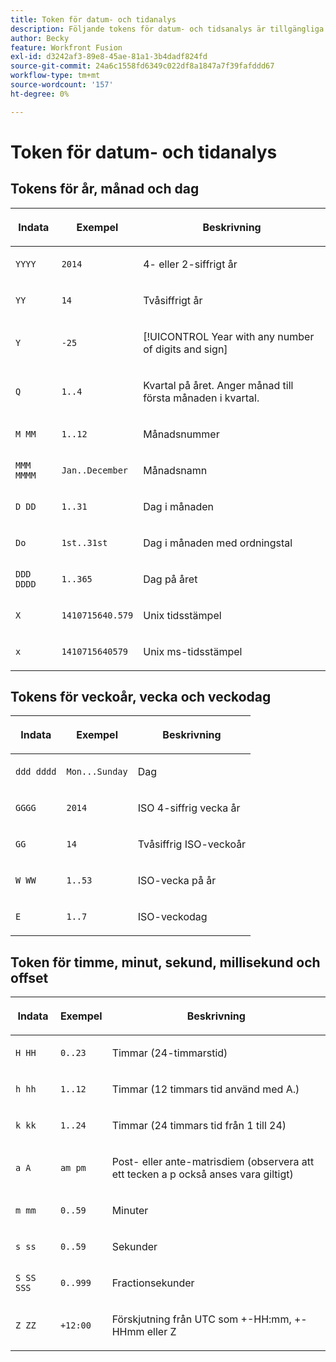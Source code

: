 ```yaml
---
title: Token för datum- och tidanalys
description: Följande tokens för datum- och tidsanalys är tillgängliga på panelen  [!DNL Adobe Workfront Fusion mapping] .
author: Becky
feature: Workfront Fusion
exl-id: d3242af3-89e8-45ae-81a1-3b4dadf824fd
source-git-commit: 24a6c1558fd6349c022df8a1847a7f39fafddd67
workflow-type: tm+mt
source-wordcount: '157'
ht-degree: 0%

---
```


# Token för datum- och tidanalys

## Tokens för år, månad och dag

<table style="table-layout:auto"> 
 <col> 
 <col> 
 <col> 
 <thead> 
  <tr> 
   <th>Indata </th> 
   <th>Exempel </th> 
   <th> <p>Beskrivning</p> </th> 
  </tr> 
 </thead> 
 <tbody> 
  <tr> 
   <td><code>YYYY </code> </td> 
   <td><code>2014 </code> </td> 
   <td> <p>4- eller 2-siffrigt år</p> </td> 
  </tr> 
  <tr> 
   <td><code>YY</code></td> 
   <td><code>14</code></td> 
   <td> <p>Tvåsiffrigt år</p> </td> 
  </tr> 
  <tr> 
   <td><code>Y</code> </td> 
   <td><code>-25</code> </td> 
   <td> <p>[!UICONTROL Year with any number of digits and sign]</p> </td> 
  </tr> 
  <tr> 
   <td><code>Q</code> </td> 
   <td><code>1..4</code> </td> 
   <td> <p> Kvartal på året. Anger månad till första månaden i kvartal.</p> </td> 
  </tr> 
  <tr> 
   <td><code>M MM</code> </td> 
   <td><code>1..12</code> </td> 
   <td> <p> Månadsnummer</p> </td> 
  </tr> 
  <tr> 
   <td><code>MMM MMMM</code> </td> 
   <td><code>Jan..December</code> </td> 
   <td> <p> Månadsnamn</p> </td> 
  </tr> 
  <tr> 
   <td><code>D DD</code> </td> 
   <td><code>1..31</code> </td> 
   <td> <p> Dag i månaden</p> </td> 
  </tr> 
  <tr> 
   <td><code>Do </code> </td> 
   <td><code>1st..31st</code> </td> 
   <td> <p> Dag i månaden med ordningstal</p> </td> 
  </tr> 
  <tr> 
   <td><code>DDD DDDD</code> </td> 
   <td><code>1..365</code></td> 
   <td> <p> Dag på året</p> </td> 
  </tr> 
  <tr> 
   <td><code>X</code> </td> 
   <td><code>1410715640.579</code> </td> 
   <td> <p> Unix tidsstämpel</p> </td> 
  </tr> 
  <tr> 
   <td><code>x</code> </td> 
   <td><code>1410715640579</code> </td> 
   <td> <p> Unix ms-tidsstämpel</p> </td> 
  </tr> 
 </tbody> 
</table>

## Tokens för veckoår, vecka och veckodag

<table style="table-layout:auto"> 
 <col> 
 <col> 
 <col> 
 <thead> 
  <tr> 
   <th>Indata </th> 
   <th>Exempel </th> 
   <th> <p>Beskrivning</p> </th> 
  </tr> 
 </thead> 
 <tbody> 
  <tr> 
   <td><code>ddd dddd</code> </td> 
   <td><code>Mon...Sunday</code> </td> 
   <td> <p> Dag</p> </td> 
  </tr> 
  <tr> 
   <td><code>GGGG</code> </td> 
   <td><code>2014</code> </td> 
   <td> <p> ISO 4-siffrig vecka år</p> </td> 
  </tr> 
  <tr> 
   <td><code>GG </code> </td> 
   <td><code>14</code> </td> 
   <td> <p> Tvåsiffrig ISO-veckoår</p> </td> 
  </tr> 
  <tr> 
   <td><code>W WW</code> </td> 
   <td><code>1..53</code></td> 
   <td> <p> ISO-vecka på år</p> </td> 
  </tr> 
  <tr> 
   <td><code>E</code> </td> 
   <td><code>1..7</code> </td> 
   <td> <p> ISO-veckodag</p> </td> 
  </tr> 
 </tbody> 
</table>

## Token för timme, minut, sekund, millisekund och offset

<table style="table-layout:auto"> 
 <col> 
 <col> 
 <col> 
 <thead> 
  <tr> 
   <th>Indata </th> 
   <th>Exempel </th> 
   <th> <p>Beskrivning</p> </th> 
  </tr> 
 </thead> 
 <tbody> 
  <tr> 
   <td><code>H HH</code> </td> 
   <td><code>0..23</code></td> 
   <td> <p> Timmar (24-timmarstid)</p> </td> 
  </tr> 
  <tr> 
   <td><code>h hh</code> </td> 
   <td><code>1..12</code> </td> 
   <td> <p> Timmar (12 timmars tid använd med A.)</p> </td> 
  </tr> 
  <tr> 
   <td><code>k kk</code> </td> 
   <td><code>1..24</code> </td> 
   <td> <p> Timmar (24 timmars tid från 1 till 24)</p> </td> 
  </tr> 
  <tr> 
   <td><code>a A</code> </td> 
   <td><code>am pm</code> </td> 
   <td> <p> Post- eller ante-matrisdiem (observera att ett tecken a p också anses vara giltigt)</p> </td> 
  </tr> 
  <tr> 
   <td><code>m mm</code> </td> 
   <td><code>0..59</code> </td> 
   <td> <p> Minuter</p> </td> 
  </tr> 
  <tr> 
   <td><code>s ss</code> </td> 
   <td><code>0..59</code> </td> 
   <td> <p> Sekunder</p> </td> 
  </tr> 
  <tr> 
   <td><code>S SS SSS</code> </td> 
   <td><code>0..999</code> </td> 
   <td> <p> Fractionsekunder</p> </td> 
  </tr> 
  <tr> 
   <td><code>Z ZZ</code> </td> 
   <td><code>+12:00</code> </td> 
   <td> <p> Förskjutning från UTC som +-HH:mm, +-HHmm eller Z</p> </td> 
  </tr> 
 </tbody> 
</table>
